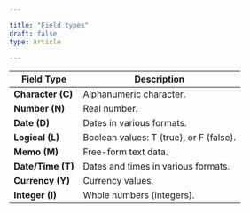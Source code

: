 ```yaml
---

title: "Field types"
draft: false
type: Article

---
```

| **Field Type**         | **Description**               |
|------------------|-------------------------------------|
| **Character (C)**| Alphanumeric character.         |
| **Number (N)**   | Real number.                        |
| **Date (D)**     | Dates in various formats.          |
| **Logical (L)**  | Boolean values: T (true), or F (false).            |
| **Memo (M)**     | Free-form text data.         |
| **Date/Time (T)**| Dates and times in various formats.|
| **Currency (Y)** | Currency values.                          |
| **Integer (I)**  | Whole numbers (integers).                     |
